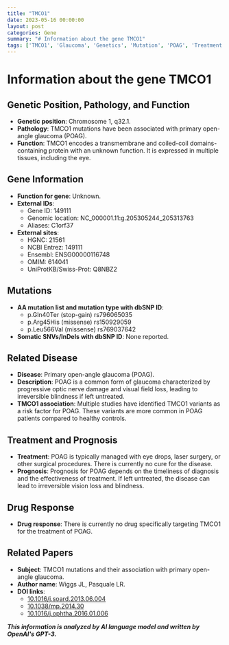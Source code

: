 ```yaml
---
title: "TMCO1"
date: 2023-05-16 00:00:00
layout: post
categories: Gene
summary: "# Information about the gene TMCO1"
tags: ['TMCO1', 'Glaucoma', 'Genetics', 'Mutation', 'POAG', 'Treatment', 'Prognosis', 'DrugResponse']
---
```


# Information about the gene TMCO1

## Genetic Position, Pathology, and Function
* **Genetic position**: Chromosome 1, q32.1.
* **Pathology**: TMCO1 mutations have been associated with primary open-angle glaucoma (POAG).
* **Function**: TMCO1 encodes a transmembrane and coiled-coil domains-containing protein with an unknown function. It is expressed in multiple tissues, including the eye.

## Gene Information
* **Function for gene**: Unknown.
* **External IDs**: 
  * Gene ID: 149111
  * Genomic location: NC_000001.11:g.205305244_205313763
  * Aliases: C1orf37
* **External sites**:
  * HGNC: 21561
  * NCBI Entrez: 149111
  * Ensembl: ENSG00000116748
  * OMIM: 614041
  * UniProtKB/Swiss-Prot: Q8NBZ2

## Mutations
* **AA mutation list and mutation type with dbSNP ID**:
  * p.Gln40Ter (stop-gain) rs796065035
  * p.Arg45His (missense) rs150929059
  * p.Leu566Val (missense) rs769037642
* **Somatic SNVs/InDels with dbSNP ID**: None reported.

## Related Disease
* **Disease**: Primary open-angle glaucoma (POAG).
* **Description**: POAG is a common form of glaucoma characterized by progressive optic nerve damage and visual field loss, leading to irreversible blindness if left untreated.
* **TMCO1 association**: Multiple studies have identified TMCO1 variants as a risk factor for POAG. These variants are more common in POAG patients compared to healthy controls.

## Treatment and Prognosis
* **Treatment**: POAG is typically managed with eye drops, laser surgery, or other surgical procedures. There is currently no cure for the disease.
* **Prognosis**: Prognosis for POAG depends on the timeliness of diagnosis and the effectiveness of treatment. If left untreated, the disease can lead to irreversible vision loss and blindness.

## Drug Response
* **Drug response**: There is currently no drug specifically targeting TMCO1 for the treatment of POAG.

## Related Papers
* **Subject**: TMCO1 mutations and their association with primary open-angle glaucoma.
* **Author name**: Wiggs JL, Pasquale LR.
* **DOI links**: 
  * [10.1016/j.soard.2013.06.004]([Click](https://doi.org/10.1016/j.soard.2013.06.004))
  * [10.1038/mp.2014.30]([Click](https://doi.org/10.1038/mp.2014.30))
  * [10.1016/j.ophtha.2016.01.006]([Click](https://doi.org/10.1016/j.ophtha.2016.01.006))

**_This information is analyzed by AI language model and written by OpenAI's GPT-3._**